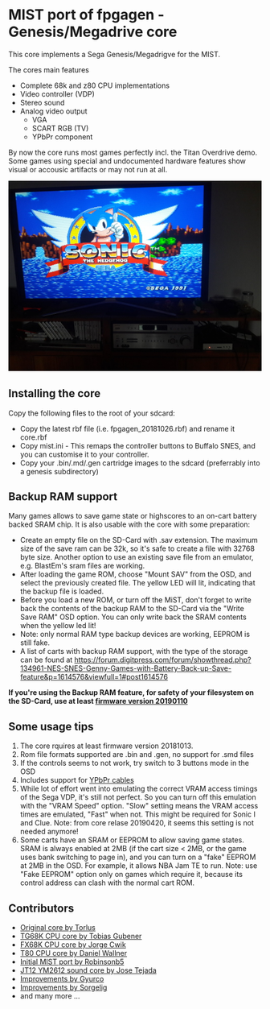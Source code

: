 # MIST port of fpgagen - Genesis/Megadrive core

This core implements a Sega Genesis/Megadrigve for the MIST.

The cores main features
  - Complete 68k and z80 CPU implementations
  - Video controller (VDP)
  - Stereo sound
  - Analog video output
    - VGA
    - SCART RGB (TV)
    - YPbPr component

By now the core runs most games perfectly incl. the Titan Overdrive demo. Some games using
special and undocumented hardware features show visual or accousic artifacts or may not
run at all.

![Sonic on TV](sonic_tv.jpg)

## Installing the core

Copy the following files to the root of your sdcard:
  - Copy the latest rbf file (i.e. fpgagen_20181026.rbf) and rename it core.rbf
  - Copy mist.ini - This remaps the controller buttons to Buffalo SNES, and you can customise
it to your controller.
  - Copy your .bin/.md/.gen cartridge images to the sdcard (preferrably into a genesis subdirectory)

## Backup RAM support

Many games allows to save game state or highscores to an on-cart battery backed SRAM chip. It is
also usable with the core with some preparation:

  - Create an empty file on the SD-Card with .sav extension. The maximum size of the save ram can be
32k, so it's safe to create a file with 32768 byte size. Another option to use an existing save file
from an emulator, e.g. BlastEm's sram files are working.
  - After loading the game ROM, choose "Mount SAV" from the OSD, and select the previously created file.
The yellow LED will lit, indicating that the backup file is loaded.
  - Before you load a new ROM, or turn off the MiST, don't forget to write back the contents of the
backup RAM to the SD-Card via the "Write Save RAM" OSD option. You can only write back the SRAM contents
when the yellow led lit!
  - Note: only normal RAM type backup devices are working, EEPROM is still fake.
  - A list of carts with backup RAM support, with the type of the storage can be found at
https://forum.digitpress.com/forum/showthread.php?134961-NES-SNES-Genny-Games-with-Battery-Back-up-Save-feature&p=1614576&viewfull=1#post1614576

**If you're using the Backup RAM feature, for safety of your filesystem on the SD-Card, use at least 
[firmware version 20190110](https://github.com/mist-devel/mist-binaries/blob/master/firmware/firmware_190110.upg)**

## Some usage tips

  1. The core rquires at least firmware version 20181013.
  2. Rom file formats supported are .bin and .gen, no support for .smd files
  3. If the controls seems to not work, try switch to 3 buttons mode in the OSD
  4. Includes support for [YPbPr cables](https://github.com/mist-devel/mist-board/wiki/YPbPr_Cable)
  5. While lot of effort went into emulating the correct VRAM access timings of the Sega VDP, it's
     still not perfect. So you can turn off this emulation with the "VRAM Speed" option. "Slow" setting
     means the VRAM access times are emulated, "Fast" when not. This might be required for Sonic I and
     Clue. Note: from core relase 20190420, it seems this setting is not needed anymore!
  6. Some carts have an SRAM or EEPROM to allow saving game states. SRAM is always enabled at 2MB (if
     the cart size < 2MB, or the game uses bank switching to page in), and you can turn on a "fake"
     EEPROM at 2MB in the OSD. For example, it allows NBA Jam TE to run. Note: use "Fake EEPROM"
     option only on games which require it, because its control address can clash with the normal cart ROM.

## Contributors

  - [Original core by Torlus](https://github.com/Torlus/fpgagen)
  - [TG68K CPU core by Tobias Gubener](https://opencores.org/project/tg68)
  - [FX68K CPU core by Jorge Cwik](https://github.com/ijor/fx68k)
  - [T80 CPU core by Daniel Wallner](https://opencores.org/project/t80/overview)
  - [Initial MIST port by Robinsonb5](https://github.com/robinsonb5/fpgagen)
  - [JT12 YM2612 sound core by Jose Tejada](https://github.com/jotego/jt12)
  - [Improvements by Gyurco](https://github.com/gyurco/fpgagen)
  - [Improvements by Sorgelig](https://github.com/MiSTer-devel/Genesis_MiSTer)
  - and many more ...
